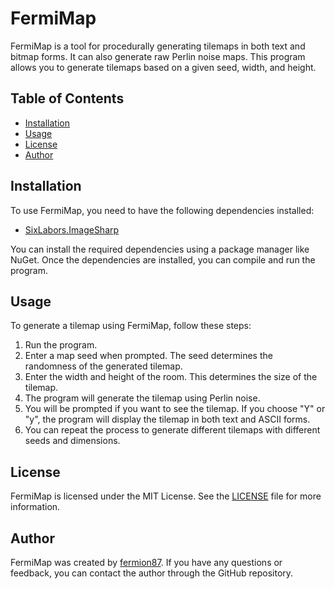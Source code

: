 # FermiMap

FermiMap is a tool for procedurally generating tilemaps in both text and bitmap forms. It can also generate raw Perlin noise maps. This program allows you to generate tilemaps based on a given seed, width, and height.

## Table of Contents

- [Installation](#installation)
- [Usage](#usage)
- [License](#license)
- [Author](#author)

## Installation

To use FermiMap, you need to have the following dependencies installed:

- [SixLabors.ImageSharp](https://github.com/SixLabors/ImageSharp)

You can install the required dependencies using a package manager like NuGet. Once the dependencies are installed, you can compile and run the program.

## Usage

To generate a tilemap using FermiMap, follow these steps:

1. Run the program.
2. Enter a map seed when prompted. The seed determines the randomness of the generated tilemap.
3. Enter the width and height of the room. This determines the size of the tilemap.
4. The program will generate the tilemap using Perlin noise.
5. You will be prompted if you want to see the tilemap. If you choose "Y" or "y", the program will display the tilemap in both text and ASCII forms.
6. You can repeat the process to generate different tilemaps with different seeds and dimensions.

## License

FermiMap is licensed under the MIT License. See the [LICENSE](LICENSE) file for more information.

## Author

FermiMap was created by [fermion87](https://github.com/fermion87). If you have any questions or feedback, you can contact the author through the GitHub repository.
